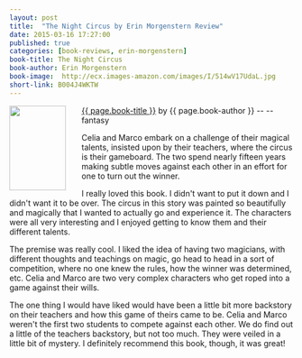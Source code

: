 ```yaml
---
layout: post
title:  "The Night Circus by Erin Morgenstern Review"
date: 2015-03-16 17:27:00
published: true
categories: [book-reviews, erin-morgenstern]
book-title: The Night Circus
book-author: Erin Morgenstern
book-image:  http://ecx.images-amazon.com/images/I/514wV17UdaL.jpg
short-link: B004J4WKTW
---
```


<img src="{{ page.book-image }}" align="left" style="width:100%; height:100%; max-width:100px; max-height:150px; padding-right:25px;" />
<a href="http://amzn.com/{{ page.short-link }}" target="_blank"> {{ page.book-title }}</a> by {{ page.book-author }} -- <i class="fa fa-star"></i><i class="fa fa-star"></i><i class="fa fa-star"></i><i class="fa fa-star"></i><i class="fa fa-star"></i>  -- <i class="fa fa-magic"></i> fantasy

Celia and Marco embark on a challenge of their magical talents, insisted upon by their teachers, where the circus is their gameboard. The two spend nearly fifteen years making subtle moves against each other in an effort for one to turn out the winner. 
<!--more-->

I really loved this book. I didn't want to put it down and I didn't want it to be over. The circus in this story was painted so beautifully and magically that I wanted to actually go and experience it. The characters were all very interesting and I enjoyed getting to know them and their different talents.

The premise was really cool. I liked the idea of having two magicians, with different thoughts and teachings on magic, go head to head in a sort of competition, where no one knew the rules, how the winner was determined, etc. Celia and Marco are two very complex characters who get roped into a game against their wills.

The one thing I would have liked would have been a little bit more backstory on their teachers and how this game of theirs came to be. Celia and Marco weren't the first two students to compete against each other. We do find out a little of the teachers backstory, but not too much. They were veiled in a little bit of mystery. I definitely recommend this book, though, it was great!